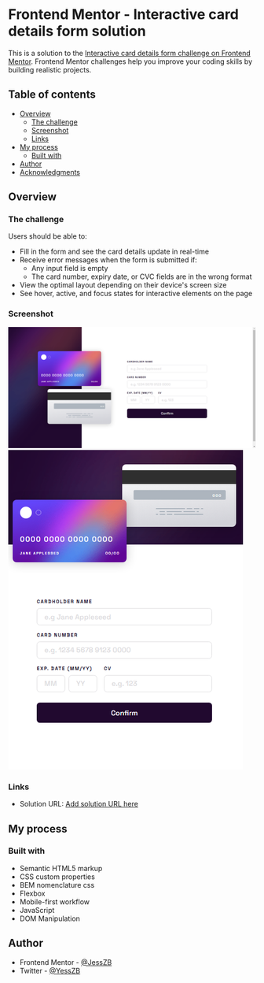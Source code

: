 # Frontend Mentor - Interactive card details form solution

This is a solution to the [Interactive card details form challenge on Frontend Mentor](https://www.frontendmentor.io/challenges/interactive-card-details-form-XpS8cKZDWw). Frontend Mentor challenges help you improve your coding skills by building realistic projects. 

## Table of contents

- [Overview](#overview)
  - [The challenge](#the-challenge)
  - [Screenshot](#screenshot)
  - [Links](#links)
- [My process](#my-process)
  - [Built with](#built-with)
- [Author](#author)
- [Acknowledgments](#acknowledgments)



## Overview

### The challenge

Users should be able to:

- Fill in the form and see the card details update in real-time
- Receive error messages when the form is submitted if:
  - Any input field is empty
  - The card number, expiry date, or CVC fields are in the wrong format
- View the optimal layout depending on their device's screen size
- See hover, active, and focus states for interactive elements on the page

### Screenshot
![](./screenshots/desktop.png)
![](./screenshots/mobile.png)
### Links

- Solution URL: [Add solution URL here](https://your-solution-url.com)

## My process

### Built with

- Semantic HTML5 markup
- CSS custom properties
- BEM nomenclature css
- Flexbox
- Mobile-first workflow
- JavaScript
- DOM Manipulation

## Author

- Frontend Mentor - [@JessZB](https://www.frontendmentor.io/profile/JessZB)
- Twitter - [@YessZB](https://www.twitter.com/YessZB)
